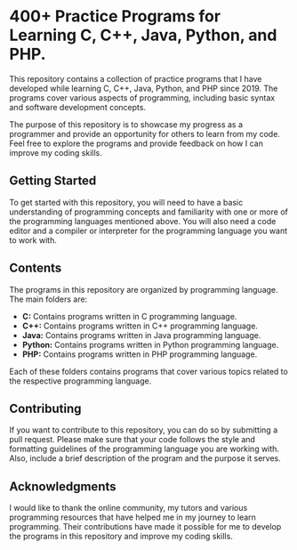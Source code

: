 # 400+ Practice Programs for Learning C, C++, Java, Python, and PHP.

This repository contains a collection of practice programs that I have developed while learning C, C++, Java, Python, and PHP since 2019. The programs cover various aspects of programming, including basic syntax and software development concepts. 

The purpose of this repository is to showcase my progress as a programmer and provide an opportunity for others to learn from my code. Feel free to explore the programs and provide feedback on how I can improve my coding skills.

## Getting Started

To get started with this repository, you will need to have a basic understanding of programming concepts and familiarity with one or more of the programming languages mentioned above. You will also need a code editor and a compiler or interpreter for the programming language you want to work with.

## Contents

The programs in this repository are organized by programming language. The main folders are:

- **C:** Contains programs written in C programming language. 
- **C++:** Contains programs written in C++ programming language.
- **Java:** Contains programs written in Java programming language.
- **Python:** Contains programs written in Python programming language.
- **PHP:** Contains programs written in PHP programming language.

Each of these folders contains programs that cover various topics related to the respective programming language.

## Contributing

If you want to contribute to this repository, you can do so by submitting a pull request. Please make sure that your code follows the style and formatting guidelines of the programming language you are working with. Also, include a brief description of the program and the purpose it serves.

## Acknowledgments

I would like to thank the online community, my tutors and various programming resources that have helped me in my journey to learn programming. Their contributions have made it possible for me to develop the programs in this repository and improve my coding skills.
